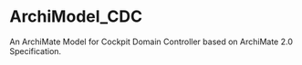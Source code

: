 # ArchiModel_CDC
An ArchiMate Model for Cockpit Domain Controller based on ArchiMate 2.0 Specification.
